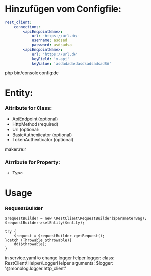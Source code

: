 # Hinzufügen vom Configfile:

~~~yaml
rest_client:
    connections:
        <apiEndpointName>:
            url: 'https://url.de/'
            username: asdsad
            password: asdsadsa
        <apiEndpointName>:
            url: 'https://url.de'
            keyField: 'x-api'
            keyValue: 'asdadadasdasdsadsadsadSA'
~~~
php bin/console config:de

# Entity:

### Attribute for Class:

* ApiEndpoint (optional)
* HttpMethod (required)
* Url (optional)
* BasicAuthenticator (optional)
* TokenAuthenticator (optional)

maker:re:r

### Atrribute for Property:

* Type

# Usage

### RequestBuilder

~~~injectablephp
$requestBuilder = new \RestClient\RequestBuilder($parameterBag);
$requestBuilder->setEntity($entity);

try {
    $request = $requestBuilder->getRequest();
}catch (Throwable $throwable){
    dd($throwable);
}
~~~

in service.yaml to change logger helper.logger:
class: RestClient\Helper\LoggerHelper arguments:
$logger: '@monolog.logger.http_client'